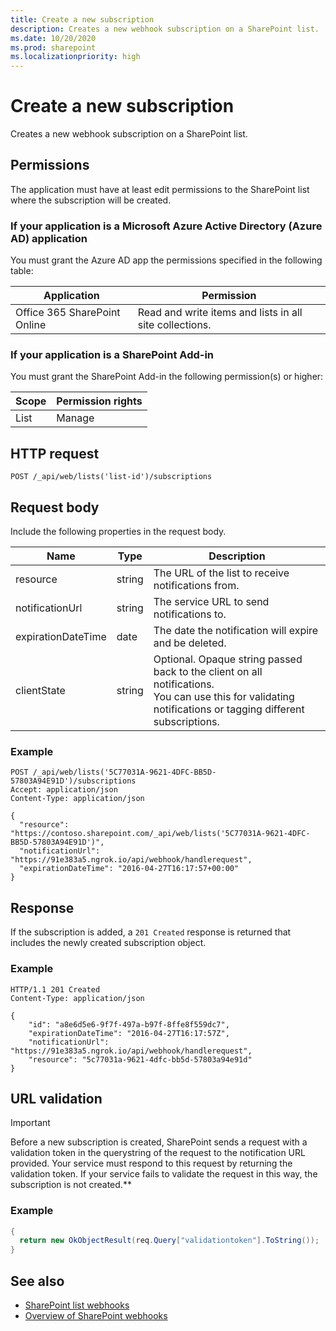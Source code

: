 ```yaml
---
title: Create a new subscription
description: Creates a new webhook subscription on a SharePoint list.
ms.date: 10/20/2020
ms.prod: sharepoint
ms.localizationpriority: high
---
```

# Create a new subscription 

Creates a new webhook subscription on a SharePoint list. 

## Permissions

The application must have at least edit permissions to the SharePoint list where the subscription will be created.

### If your application is a Microsoft Azure Active Directory (Azure AD) application

You must grant the Azure AD app the permissions specified in the following table:

Application | Permission 
------------|------------
Office 365 SharePoint Online|Read and write items and lists in all site collections.

### If your application is a SharePoint Add-in

You must grant the SharePoint Add-in the following permission(s) or higher:

Scope | Permission rights 
------|------------
List|Manage

## HTTP request

```http
POST /_api/web/lists('list-id')/subscriptions
```

## Request body

Include the following properties in the request body.

Name | Type | Description 
-----|------|------------
resource|string|The URL of the list to receive notifications from.
notificationUrl|string|The service URL to send notifications to.
expirationDateTime|date|The date the notification will expire and be deleted.
clientState|string|Optional. Opaque string passed back to the client on all notifications.<br/>You can use this for validating notifications or tagging different subscriptions.


### Example

```http
POST /_api/web/lists('5C77031A-9621-4DFC-BB5D-57803A94E91D')/subscriptions
Accept: application/json
Content-Type: application/json

{
  "resource": "https://contoso.sharepoint.com/_api/web/lists('5C77031A-9621-4DFC-BB5D-57803A94E91D')",
  "notificationUrl": "https://91e383a5.ngrok.io/api/webhook/handlerequest",
  "expirationDateTime": "2016-04-27T16:17:57+00:00"
}
```

## Response

If the subscription is added, a `201 Created` response is returned that includes the newly created subscription object.

### Example

```http
HTTP/1.1 201 Created
Content-Type: application/json

{
    "id": "a8e6d5e6-9f7f-497a-b97f-8ffe8f559dc7",
    "expirationDateTime": "2016-04-27T16:17:57Z",    
    "notificationUrl": "https://91e383a5.ngrok.io/api/webhook/handlerequest",
    "resource": "5c77031a-9621-4dfc-bb5d-57803a94e91d"
}
```

## URL validation

> [!IMPORTANT]
> Before a new subscription is created, SharePoint sends a request with a validation token in the querystring of the request to the notification URL provided. Your service must respond to this request by returning the validation token. If your service fails to validate the request in this way, the subscription is not created.**

### Example

```csharp
{
  return new OkObjectResult(req.Query["validationtoken"].ToString());
}
```

## See also

- [SharePoint list webhooks](overview-sharepoint-list-webhooks.md)
- [Overview of SharePoint webhooks](../overview-sharepoint-webhooks.md)
